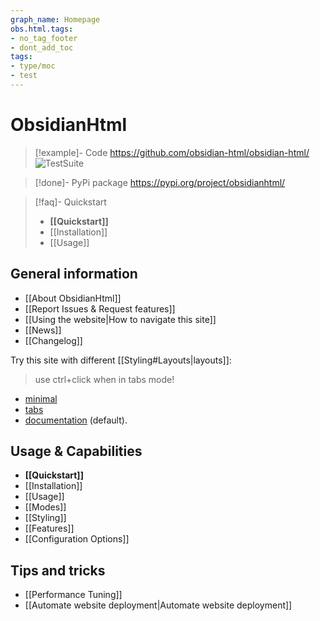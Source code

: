 ```yaml
---
graph_name: Homepage
obs.html.tags:
- no_tag_footer
- dont_add_toc
tags:
- type/moc
- test
---
```


# ObsidianHtml
> [!example]- Code
> https://github.com/obsidian-html/obsidian-html/  ![TestSuite](https://github.com/obsidian-html/obsidian-html/actions/workflows/test.yml/badge.svg)

> [!done]- PyPi package
> https://pypi.org/project/obsidianhtml/

> [!faq]- Quickstart
> - **[[Quickstart]]**
> - [[Installation]]
> - [[Usage]]

## General information
- [[About ObsidianHtml]]
- [[Report Issues & Request features]]
- [[Using the website|How to navigate this site]]
- [[News]]
- [[Changelog]]

Try this site with different [[Styling#Layouts|layouts]]:
> use ctrl+click when in tabs mode!
- [minimal](/minimal/index.html)
- [tabs](/tabs/index.html)
- [documentation](/index.html) (default).

## Usage & Capabilities
- **[[Quickstart]]**
- [[Installation]]
- [[Usage]]
- [[Modes]]
- [[Styling]]
- [[Features]]
- [[Configuration Options]]

## Tips and tricks
- [[Performance Tuning]]
- [[Automate website deployment|Automate website deployment]] 


